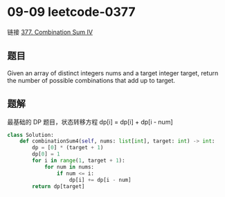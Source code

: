 # 09-09 leetcode-0377

链接 [377. Combination Sum IV](https://leetcode.com/problems/combination-sum-iv/description/)

## 题目

Given an array of distinct integers nums and a target integer target, return the number of possible combinations that add up to target.

## 题解

最基础的 DP 题目，状态转移方程 dp[i] = dp[i] + dp[i - num]

```python
class Solution:
    def combinationSum4(self, nums: list[int], target: int) -> int:
        dp = [0] * (target + 1)
        dp[0] = 1
        for i in range(1, target + 1):
            for num in nums:
                if num <= i:
                    dp[i] += dp[i - num]
        return dp[target]
```

